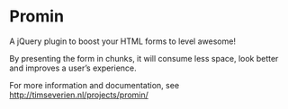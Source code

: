 Promin
======

A jQuery plugin to boost your HTML forms to level awesome!

By presenting the form in chunks, it will consume less space, look better and improves a user’s experience.

For more information and documentation, see http://timseverien.nl/projects/promin/
